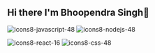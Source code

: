 ## Hi there I'm Bhoopendra Singh👋
![icons8-javascript-48](https://github.com/user-attachments/assets/cca76161-90e1-4cb7-ada3-bd17f7555739)
![icons8-nodejs-48](https://github.com/user-attachments/assets/9eba7a32-b459-4d4c-bf23-9cd8ee5c586f)

![icons8-react-16](https://github.com/user-attachments/assets/c0ac2b5c-895f-4215-a15b-d91959ea2780)
![icons8-css-48](https://github.com/user-attachments/assets/09e0947b-93bd-4d18-8e69-707d931cc9bc)

<!--![icons8-html-48](https://github.com/user-attachments/assets/bd724464-086d-4488-9d88-d6ff1201a6e4)

**bhoopendrasingh2306/bhoopendrasingh2306** is a ✨ _special_ ✨ repository because its `README.md` (this file) appears on your GitHub profile.

Here are some ideas to get you started:

- 🔭 I’m currently working on ...
- 🌱 I’m currently learning ...
- 👯 I’m looking to collaborate on ...
- 🤔 I’m looking for help with ...
- 💬 Ask me about ...
- 📫 How to reach me: ...
- 😄 Pronouns: ...
- ⚡ Fun fact: ...
-->
